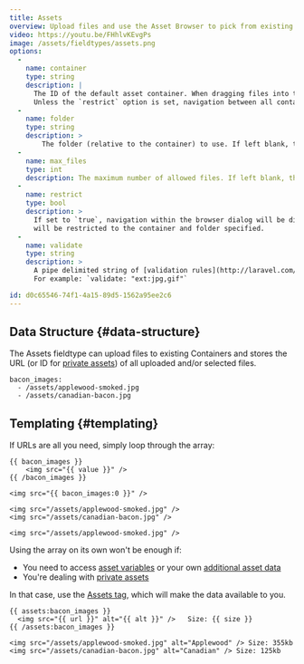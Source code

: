 ```yaml
---
title: Assets
overview: Upload files and use the Asset Browser to pick from existing files in your Asset Containers.
video: https://youtu.be/FHhlvKEvgPs
image: /assets/fieldtypes/assets.png
options:
  -
    name: container
    type: string
    description: |
      The ID of the default asset container. When dragging files into the fieldtype, they will be uploaded to this container.
      Unless the `restrict` option is set, navigation between all containers will be allowed in the browser dialog.
  -
    name: folder
    type: string
    description: >
        The folder (relative to the container) to use. If left blank, the root folder of the container will be used.
  -
    name: max_files
    type: int
    description: The maximum number of allowed files. If left blank, there will be no limit. If set to 1, the asset will be saved as a string instead of an array
  -
    name: restrict
    type: bool
    description: >
      If set to `true`, navigation within the browser dialog will be disabled, and you
      will be restricted to the container and folder specified.
  -
    name: validate
    type: string
    description: >
      A pipe delimited string of [validation rules](http://laravel.com/docs/5.1/validation#available-validation-rules), but you may also use an `ext` rule to restrict extensions.
      For example: `validate: "ext:jpg,gif"`

id: d0c65546-74f1-4a15-89d5-1562a95ee2c6
---
```

## Data Structure {#data-structure}

The Assets fieldtype can upload files to existing Containers and stores the URL (or ID for [private assets][private-assets]) of all uploaded and/or selected files.

``` .language-yaml
bacon_images:
  - /assets/applewood-smoked.jpg
  - /assets/canadian-bacon.jpg
```

## Templating {#templating}

If URLs are all you need, simply loop through the array:

```
{{ bacon_images }}
    <img src="{{ value }}" />
{{ /bacon_images }}

<img src="{{ bacon_images:0 }}" />
```

``` .language-output
<img src="/assets/applewood-smoked.jpg" />
<img src="/assets/canadian-bacon.jpg" />

<img src="/assets/applewood-smoked.jpg" />
```

Using the array on its own won't be enough if:

- You need to access [asset variables](/variables#asset) or your own [additional asset data](/assets#additional-data)
- You're dealing with [private assets][private-assets]

In that case, use the [Assets tag](/tags/assets), which will make the data available to you.

```
{{ assets:bacon_images }}
  <img src="{{ url }}" alt="{{ alt }}" />   Size: {{ size }}
{{ /assets:bacon_images }}
```

``` .language-output
<img src="/assets/applewood-smoked.jpg" alt="Applewood" /> Size: 355kb
<img src="/assets/canadian-bacon.jpg" alt="Canadian" /> Size: 125kb
```

[private-assets]: /assets#private-assets
